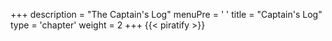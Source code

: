 +++
description = "The Captain's Log"
menuPre = '<i class="fa-fw fas fa-pen-fancy"></i> '
title = "Captain's Log"
type = 'chapter'
weight = 2
+++
{{< piratify >}}